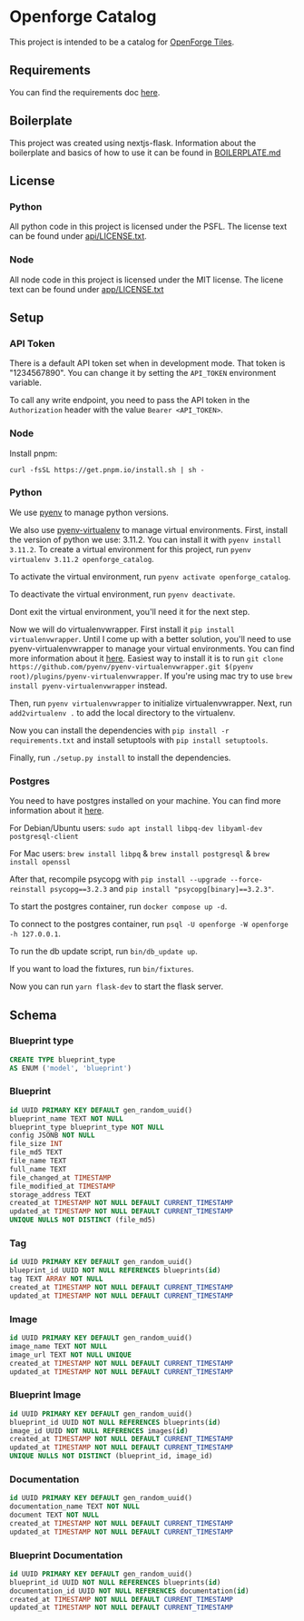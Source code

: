 # Openforge Catalog

This project is intended to be a catalog for [OpenForge Tiles](https://www.patreon.com/masterworktools).

## Requirements
You can find the requirements doc [here](https://docs.google.com/document/d/1AsAbTz99Y2m1czJOqDRBioZbbSjlf0wSlSYKCgjgMDo/edit?tab=t.0#heading=h.9nuedarlncyy).

## Boilerplate
This project was created using nextjs-flask.  Information about the boilerplate and basics of how to use it can be found in [BOILERPLATE.md](BOILERPLATE.md)

## License

### Python
All python code in this project is licensed under the PSFL.  The license text can be found under [api/LICENSE.txt](api/LICENSE.txt).

### Node
All node code in this project is licensed under the MIT license.  The licene text can be found under [app/LICENSE.txt](app/LICENSE.txt)

## Setup

### API Token
There is a default API token set when in development mode.  That token is "1234567890".  You can change it by setting the `API_TOKEN` environment variable.

To call any write endpoint, you need to pass the API token in the `Authorization` header with the value `Bearer <API_TOKEN>`.

### Node

Install pnpm:

`curl -fsSL https://get.pnpm.io/install.sh | sh -`

### Python
We use [pyenv](https://github.com/pyenv/pyenv) to manage python versions.

We also use [pyenv-virtualenv](https://github.com/pyenv/pyenv-virtualenv) to manage virtual environments.  First, install the version of python we use: 3.11.2.  You can install it with `pyenv install 3.11.2`.  To create a virtual environment for this project, run `pyenv virtualenv 3.11.2 openforge_catalog`. 

To activate the virtual environment, run `pyenv activate openforge_catalog`.

To deactivate the virtual environment, run `pyenv deactivate`.

Dont exit the virtual environment, you'll need it for the next step.

Now we will do virtualenvwrapper.  First install it `pip install virtualenvwrapper`.  Until I come up with a better solution, you'll need to use pyenv-virtualenvwrapper to manage your virtual environments.  You can find more information about it [here](https://github.com/pyenv/pyenv-virtualenvwrapper).  Easiest way to install it is to run `git clone https://github.com/pyenv/pyenv-virtualenvwrapper.git $(pyenv root)/plugins/pyenv-virtualenvwrapper`. If you're using mac try to use `brew install pyenv-virtualenvwrapper` instead.

Then, run `pyenv virtualenvwrapper` to initialize virtualenvwrapper.  Next, run `add2virtualenv .` to add the local directory to the virtualenv.

Now you can install the dependencies with `pip install -r requirements.txt` and install setuptools with `pip install setuptools`.

Finally, run `./setup.py install` to install the dependencies.

### Postgres
You need to have postgres installed on your machine.  You can find more information about it [here](https://www.postgresql.org/download/).

For Debian/Ubuntu users: `sudo apt install libpq-dev libyaml-dev postgresql-client`

For Mac users: `brew install libpq` & `brew install postgresql` & `brew install openssl`

After that, recompile psycopg with `pip install --upgrade --force-reinstall psycopg==3.2.3` and `pip install "psycopg[binary]==3.2.3"`.

To start the postgres container, run `docker compose up -d`.

To connect to the postgres container, run `psql -U openforge -W openforge -h 127.0.0.1`.

To run the db update script, run `bin/db_update up`.

If you want to load the fixtures, run `bin/fixtures`.

Now you can run `yarn flask-dev` to start the flask server.

## Schema
### Blueprint type

```sql
CREATE TYPE blueprint_type
AS ENUM ('model', 'blueprint')
```

### Blueprint

```sql
id UUID PRIMARY KEY DEFAULT gen_random_uuid()
blueprint_name TEXT NOT NULL
blueprint_type blueprint_type NOT NULL
config JSONB NOT NULL
file_size INT
file_md5 TEXT
file_name TEXT
full_name TEXT
file_changed_at TIMESTAMP
file_modified_at TIMESTAMP
storage_address TEXT
created_at TIMESTAMP NOT NULL DEFAULT CURRENT_TIMESTAMP
updated_at TIMESTAMP NOT NULL DEFAULT CURRENT_TIMESTAMP
UNIQUE NULLS NOT DISTINCT (file_md5)
```

### Tag

```sql
id UUID PRIMARY KEY DEFAULT gen_random_uuid()
blueprint_id UUID NOT NULL REFERENCES blueprints(id)
tag TEXT ARRAY NOT NULL
created_at TIMESTAMP NOT NULL DEFAULT CURRENT_TIMESTAMP
updated_at TIMESTAMP NOT NULL DEFAULT CURRENT_TIMESTAMP
```

### Image

```sql
id UUID PRIMARY KEY DEFAULT gen_random_uuid()
image_name TEXT NOT NULL
image_url TEXT NOT NULL UNIQUE
created_at TIMESTAMP NOT NULL DEFAULT CURRENT_TIMESTAMP
updated_at TIMESTAMP NOT NULL DEFAULT CURRENT_TIMESTAMP
```

### Blueprint Image

```sql
id UUID PRIMARY KEY DEFAULT gen_random_uuid()
blueprint_id UUID NOT NULL REFERENCES blueprints(id)
image_id UUID NOT NULL REFERENCES images(id)
created_at TIMESTAMP NOT NULL DEFAULT CURRENT_TIMESTAMP
updated_at TIMESTAMP NOT NULL DEFAULT CURRENT_TIMESTAMP
UNIQUE NULLS NOT DISTINCT (blueprint_id, image_id)
```

### Documentation

```sql
id UUID PRIMARY KEY DEFAULT gen_random_uuid()
documentation_name TEXT NOT NULL
document TEXT NOT NULL
created_at TIMESTAMP NOT NULL DEFAULT CURRENT_TIMESTAMP
updated_at TIMESTAMP NOT NULL DEFAULT CURRENT_TIMESTAMP
```

### Blueprint Documentation

```sql
id UUID PRIMARY KEY DEFAULT gen_random_uuid()
blueprint_id UUID NOT NULL REFERENCES blueprints(id)
documentation_id UUID NOT NULL REFERENCES documentation(id)
created_at TIMESTAMP NOT NULL DEFAULT CURRENT_TIMESTAMP
updated_at TIMESTAMP NOT NULL DEFAULT CURRENT_TIMESTAMP
```

